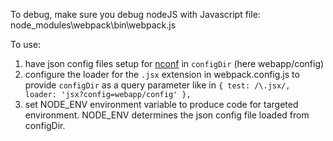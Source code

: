 To debug, make sure you debug nodeJS with Javascript file: node_modules\webpack\bin\webpack.js

To use:

1. have json config files setup for [nconf](https://www.npmjs.com/package/nconf) in ```configDir``` (here webapp/config)
2. configure the loader for the ```.jsx``` extension in webpack.config.js to provide ```configDir``` as a query parameter like in ```{ test: /\.jsx/, loader: 'jsx?config=webapp/config' },``` 
3. set NODE_ENV environment variable to produce code for targeted environment. NODE_ENV determines the json config file loaded from configDir. 
